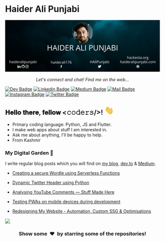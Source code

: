 # Haider Ali Punjabi

![header](https://raw.githubusercontent.com/haideralipunjabi/haideralipunjabi/master/header.png)

<p align="center">
  <i>Let's connect and chat! Find me on the web...</i>
  
   [![Dev Badge](https://img.shields.io/badge/-DEV.to-47CCCC?style=flat&logo=Google-Chrome&logoColor=white&link=https://dev.to/haideralipunjabi)](https://dev.to/haideralipunjabi) 
   [![Linkedin Badge](https://img.shields.io/badge/-Linkedin-blue?style=flat-square&logo=Linkedin&logoColor=white&link=https://www.linkedin.com/in/haideralipunjabi/)](https://www.linkedin.com/in/haideralipunjabi/) 
   [![Medium Badge](https://img.shields.io/badge/-Medium-000000?style=flat&labelColor=000000&logo=Medium&link=https://medium.com/@haideralipunjabi)](https://medium.com/@haideralipunjabi) 
   [![Mail Badge](https://img.shields.io/badge/-Mail-c14438?style=flat-square&link=mailto:haideralipunjabi@hackesta.org)](mailto:haideralipunjabi@hackesta.org)
   [![Instagram Badge](https://img.shields.io/badge/-Instagram-purple?style=flat&logo=instagram&logoColor=white&link=https://instagram.com/haideralipunjabi/)](https://instagram.com/haideralipunjabi) 
   [![Twitter Badge](https://img.shields.io/badge/-Twitter-1ca0f1?style=flat-square&labelColor=1ca0f1&logo=twitter&logoColor=white&link=https://twitter.com/HAliPunjabi)](https://twitter.com/HAliPunjabi)

<h2> 𝐇𝐞𝐥𝐥𝐨 𝐭𝐡𝐞𝐫𝐞, 𝐟𝐞𝐥𝐥𝐨𝐰 <𝚌𝚘𝚍𝚎𝚛𝚜/>! <img src="https://raw.githubusercontent.com/ABSphreak/ABSphreak/master/gifs/Hi.gif" width="30px"></h2>

- Primary coding language: Python, JS and Flutter.
- I make web apps about stuff I am interested in.
- Ask me about anything, I'll be happy to help.
- From Kashmir

### My Digital Garden 🌱

I write regular blog posts which you will find on [my blog](https://blog.haideralipunjabi.com), [dev.to](https://dev.to/haideralipunjabi) & [Medium](https://medium.com/@haideralipunjabi).



- [Creating a secure Wordle using Serverless Functions](https://blog.haideralipunjabi.com/posts/creating-a-secure-wordle-using-next.js-api-routes-and-vercel-serverless-functions/)
  

- [Dynamic Twitter Header using Python](https://blog.haideralipunjabi.com/posts/dynamic-twitter-header-using-python/)
  

- [Analysing YouTube Comments — Stuff Made Here](https://blog.haideralipunjabi.com/posts/analysing-youtube-comments-stuff-made-here/)
  

- [Testing PWAs on mobile devices during development](https://blog.haideralipunjabi.com/posts/testing-pwas-on-mobile-devices-during-development/)
  

- [Redesigning My Website - Automation, Custom SSG & Optimisations](https://blog.haideralipunjabi.com/posts/redesigning-my-website-automation-custom-ssg-optimisations/)
  

<a href="https://github.com/haideralipunjabi">
  <img align="center" src="https://github-readme-stats.vercel.app/api?username=haideralipunjabi&show_icons=true&theme=dark&count_private=true" />
</a>

<h3 align="center">Show some &nbsp;❤️&nbsp; by starring some of the repositories!</h3>

